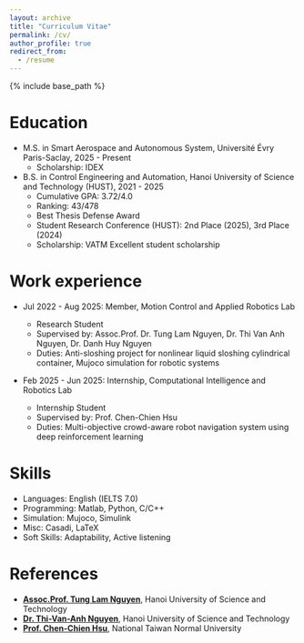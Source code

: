 ```yaml
---
layout: archive
title: "Curriculum Vitae"
permalink: /cv/
author_profile: true
redirect_from:
  - /resume
---
```


{% include base_path %}

Education
======
* M.S. in Smart Aerospace and Autonomous System, Université Évry Paris-Saclay, 2025 - Present
  * Scholarship: IDEX
* B.S. in Control Engineering and Automation, Hanoi University of Science and Technology (HUST), 2021 - 2025
  * Cumulative GPA: 3.72/4.0
  * Ranking: 43/478
  * Best Thesis Defense Award
  * Student Research Conference (HUST): 2nd Place (2025), 3rd Place (2024)
  * Scholarship: VATM Excellent student scholarship

Work experience
======
* Jul 2022 - Aug 2025: Member, Motion Control and Applied Robotics Lab
  * Research Student
  * Supervised by: Assoc.Prof. Dr. Tung Lam Nguyen, Dr. Thi Van Anh Nguyen, Dr. Danh Huy Nguyen
  * Duties: Anti-sloshing project for nonlinear liquid sloshing cylindrical container, Mujoco simulation for robotic systems

* Feb 2025 - Jun 2025: Internship, Computational Intelligence and Robotics Lab
  * Internship Student
  * Supervised by: Prof. Chen-Chien Hsu
  * Duties: Multi-objective crowd-aware robot navigation system using deep reinforcement learning
  
Skills
======
* Languages: English (IELTS 7.0)
* Programming: Matlab, Python, C/C++
* Simulation: Mujoco, Simulink
* Misc: Casadi, LaTeX
* Soft Skills: Adaptability, Active listening
  
References
======
* **[Assoc.Prof. Tung Lam Nguyen](mailto:lam.nguyentung@hust.edu.vn)**, Hanoi University of Science and Technology  
* **[Dr. Thi-Van-Anh Nguyen](mailto:anh.nguyenthivan1@hust.edu.vn)**, Hanoi University of Science and Technology  
* **[Prof. Chen-Chien Hsu](mailto:jhsu@ntnu.edu.tw)**, National Taiwan Normal University

